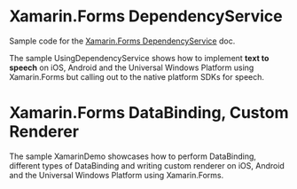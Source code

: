 Xamarin.Forms DependencyService
================================

Sample code for the [Xamarin.Forms DependencyService](http://developer.xamarin.com/guides/cross-platform/xamarin-forms/dependency-service/) doc.

The sample UsingDependencyService shows how to implement **text to speech** on iOS, Android and the Universal Windows Platform using Xamarin.Forms but calling out to the native platform SDKs for speech.

Xamarin.Forms DataBinding, Custom Renderer
===========================================

The sample XamarinDemo showcases how to perform DataBinding, different types of DataBinding and writing custom renderer on iOS, Android and the Universal Windows Platform using Xamarin.Forms.
